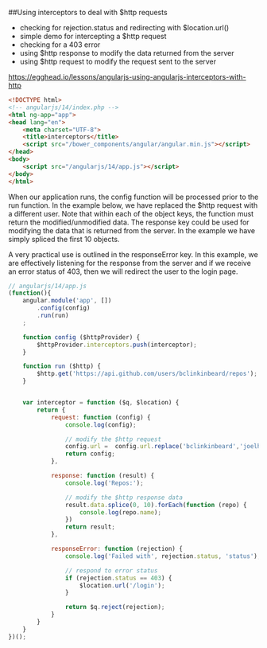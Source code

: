 ##Using interceptors to deal with $http requests
* checking for rejection.status and redirecting with $location.url()
* simple demo for intercepting a $http request
* checking for a 403 error
* using $http response to modify the data returned from the server
* using $http request to modify the request sent to the server

https://egghead.io/lessons/angularjs-using-angularjs-interceptors-with-http


```html
<!DOCTYPE html>
<!-- angularjs/14/index.php -->
<html ng-app="app">
<head lang="en">
    <meta charset="UTF-8">
    <title>interceptors</title>
    <script src="/bower_components/angular/angular.min.js"></script>
</head>
<body>
    <script src="/angularjs/14/app.js"></script>
</body>
</html>
```

When our application runs, the config function will be processed prior to the run function.  In the example
below, we have replaced the $http request with a different user.  Note that within each of the object keys,
the function must return the modified/unmodified data.  The response key could be used for modifying the data
that is returned from the server.  In the example we have simply spliced the first 10 objects.

A very practical use is outlined in the responseError key.  In this example, we are effectively listening for
the response from the server and if we receive an error status of 403, then we will redirect the user to the
login page.


```javascript
// angularjs/14/app.js
(function(){
    angular.module('app', [])
        .config(config)
        .run(run)
    ;

    function config ($httpProvider) {
        $httpProvider.interceptors.push(interceptor);
    }

    function run ($http) {
        $http.get('https://api.github.com/users/bclinkinbeard/repos');
    }


    var interceptor = function ($q, $location) {
        return {
            request: function (config) {
                console.log(config);

                // modify the $http request
                config.url =  config.url.replace('bclinkinbeard','joelhooks');
                return config;
            },

            response: function (result) {
                console.log('Repos:');

                // modify the $http response data
                result.data.splice(0, 10).forEach(function (repo) {
                    console.log(repo.name);
                })
                return result;
            },

            responseError: function (rejection) {
                console.log('Failed with', rejection.status, 'status');

                // respond to error status
                if (rejection.status == 403) {
                    $location.url('/login');
                }

                return $q.reject(rejection);
            }
        }
    }
})();
```